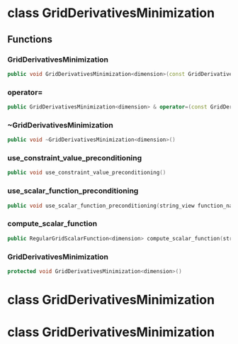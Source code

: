 # class GridDerivativesMinimization


## Functions

### GridDerivativesMinimization

```cpp
public void GridDerivativesMinimization<dimension>(const GridDerivativesMinimization<dimension> & )
```


### operator=

```cpp
public GridDerivativesMinimization<dimension> & operator=(const GridDerivativesMinimization<dimension> & )
```


### ~GridDerivativesMinimization

```cpp
public void ~GridDerivativesMinimization<dimension>()
```


### use_constraint_value_preconditioning

```cpp
public void use_constraint_value_preconditioning()
```

### use_scalar_function_preconditioning

```cpp
public void use_scalar_function_preconditioning(string_view function_name)
```

### compute_scalar_function

```cpp
public RegularGridScalarFunction<dimension> compute_scalar_function(string_view scalar_function_name)
```

### GridDerivativesMinimization

```cpp
protected void GridDerivativesMinimization<dimension>()
```




# class GridDerivativesMinimization


# class GridDerivativesMinimization


